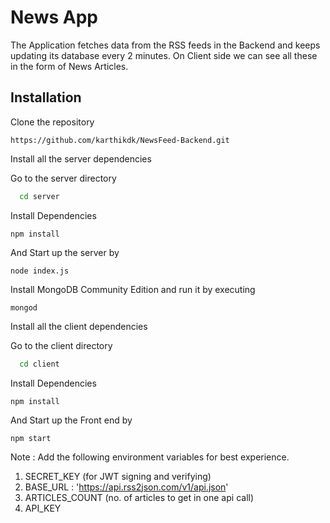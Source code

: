 # News App
The Application fetches data from the RSS feeds in the Backend and keeps updating its database every 2 minutes. On Client side we can see all these in the form of News Articles.

## Installation

Clone the repository

```
https://github.com/karthikdk/NewsFeed-Backend.git
```
Install all the server dependencies

Go to the server directory

```bash
  cd server
```

Install Dependencies
```
npm install
```
And Start up the server by

```
node index.js
```

Install MongoDB Community Edition and run it by executing
```
mongod
```

Install all the client dependencies

Go to the client directory

```bash
  cd client
```

Install Dependencies
```
npm install
```

And Start up the Front end by

```
npm start
```

Note : Add the following environment variables for best experience.

1. SECRET_KEY (for JWT signing and verifying) 
2. BASE_URL : 'https://api.rss2json.com/v1/api.json'
3. ARTICLES_COUNT (no. of articles to get in one api call)
4. API_KEY

